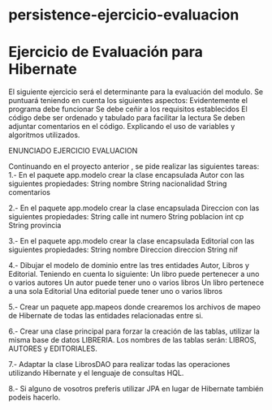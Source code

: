 # persistence-ejercicio-evaluacion
# Ejercicio de Evaluación para Hibernate

El siguiente ejercicio será el determinante para la evaluación del modulo.
Se puntuará teniendo en cuenta los siguientes aspectos:
	Evidentemente el programa debe funcionar
	Se debe ceñir a los requisitos establecidos
	El código debe ser ordenado y tabulado para facilitar la lectura
	Se deben adjuntar comentarios en el código. Explicando el uso de variables y algoritmos utilizados.

ENUNCIADO EJERCICIO EVALUACION

Continuando en el proyecto anterior , se pide realizar las siguientes tareas:
1.- En el paquete app.modelo crear la clase encapsulada Autor con las siguientes propiedades:
	String nombre
	String nacionalidad
	String comentarios

2.- En el paquete app.modelo crear la clase encapsulada Direccion con las siguientes propiedades:
	String calle
	int numero
	String poblacion
	int cp
	String provincia

3.- En el paquete app.modelo crear la clase encapsulada Editorial con las siguientes propiedades:
	String nombre
	Direccion direccion
	String nif

4.- Dibujar el modelo de dominio entre las tres entidades Autor, Libros y Editorial. Teniendo en cuenta lo siguiente:
	Un libro puede pertenecer a uno o varios autores
	Un autor puede tener uno o varios libros
	Un libro pertenece a una sola Editorial
	Una editorial puede tener uno o varios libros

5.- Crear un paquete app.mapeos donde crearemos los archivos de mapeo de Hibernate de todas las entidades relacionadas entre si.

6.- Crear una clase principal para forzar la creación de las tablas, utilizar la misma base de datos LIBRERIA. Los nombres de las tablas serán: LIBROS, AUTORES y EDITORIALES.

7.- Adaptar la clase LibrosDAO para realizar todas las operaciones utilizando Hibernate y el lenguaje de consultas HQL.

8.- Si alguno de vosotros preferis utilizar JPA en lugar de Hibernate también podeis hacerlo.

